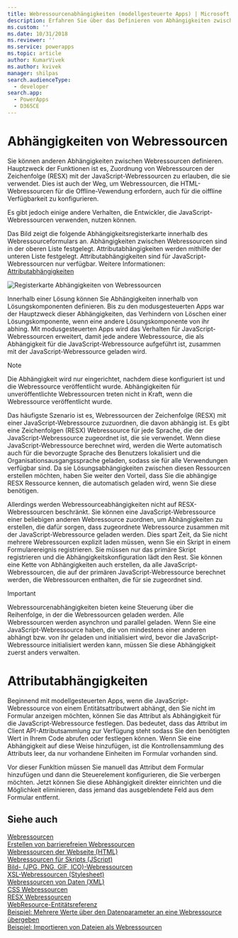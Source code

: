```yaml
---
title: Webressourcenabhängigkeiten (modellgesteuerte Apps) | Microsoft Docs
description: Erfahren Sie über das Definieren von Abhängigkeiten zwischen Webressourcen in CDS für Apps
ms.custom: ''
ms.date: 10/31/2018
ms.reviewer: ''
ms.service: powerapps
ms.topic: article
author: KumarVivek
ms.author: kvivek
manager: shilpas
search.audienceType:
  - developer
search.app:
  - PowerApps
  - D365CE
---
```

# <a name="web-resource-dependencies"></a>Abhängigkeiten von Webressourcen

<!-- https://docs.microsoft.com/en-us/dynamics365/customer-engagement/developer/web-resource-dependencies -->

Sie können anderen Abhängigkeiten zwischen Webressourcen definieren. Hauptzweck der Funktionen ist es, Zuordnung von Webressourcen der Zeichenfolge (RESX) mit der JavaScript-Webressourcen zu erlauben, die sie verwendet. Dies ist auch der Weg, um Webressourcen, die HTML-Webressourcen für die Offline-Vewendung erfordern, auch für die oiffline Verfügbarkeit zu konfigurieren. 

Es gibt jedoch einige andere Verhalten, die Entwickler, die JavaScript-Webressourcen verwenden, nutzen können.

Das Bild zeigt die folgende Abhängigkeitsregisterkarte innerhalb des Webressourceformulars an. Abhängigkeiten zwischen Webressourcen sind in der oberen Liste festgelegt. Attributabhängigkeiten werden mithilfe der unteren Liste festgelegt. Attributabhängigkeiten sind für JavaScript-Webressourcen nur verfügbar. Weitere Informationen: [Attributabhängigkeiten](#attribute-dependencies)

![Registerkarte Abhängigkeiten von Webressourcen](media/web-resource-dependencies.PNG)

Innerhalb einer Lösung können Sie Abhängigkeiten innerhalb von Lösungskomponenten definieren. Bis zu den modusgesteuerten Apps war der Hauptzweck dieser Abhängigkeiten, das Verhindern von Löschen einer Lösungskomponente, wenn eine andere Lösungskomponente von ihr abhing. Mit modusgesteuerten Apps wird das Verhalten für JavaScript-Webressourcen erweitert, damit jede andere Webressource, die als Abhängigkeit für die JavaScript-Webressource aufgeführt ist, zusammen mit der JavaScript-Webressource geladen wird. 

> [!NOTE]
> Die Abhängigkeit wird nur eingerichtet, nachdem diese konfiguriert ist und die Webressource veröffentlicht wurde. Abhängigkeiten für unveröffentlichte Webressourcen treten nicht in Kraft, wenn die Webressource veröffentlicht wurde.

Das häufigste Szenario ist es, Webressourcen der Zeichenfolge (RESX) mit einer JavaScript-Webressource zuzuordnen, die davon abhängig ist. Es gibt eine Zeichenfolgen (RESX) Webressource für jede Sprache, die der JavaScript-Webressource zugeordnet ist, die sie verwendet. Wenn diese JavaScript-Webressource berechnet wird, werden die Werte automatisch auch für die bevorzugte Sprache des Benutzers lokalisiert und die Organisationsausgangssprache geladen, sodass sie für alle Verwendungen verfügbar sind. Da sie Lösungsabhängigkeiten zwischen diesen Ressourcen erstellen möchten, haben Sie weiter den Vorteil, dass Sie die abhängige RESX Ressource kennen, die automatisch geladen wird, wenn Sie diese benötigen.

Allerdings werden Webressourceabhängigkeiten nicht auf RESX-Webressourcen beschränkt. Sie können eine JavaScript-Webressource einer beliebigen anderen Webressource zuordnen, um Abhängigkeiten zu erstellen, die dafür sorgen, dass zugeordnete Webressource zusammen mit der JavaScript-Webressource geladen werden. Dies spart Zeit, da Sie nicht mehrere Webressourcen explizit laden müssen, wenn Sie ein Skript in einem Formularereignis registrieren. Sie müssen nur das primäre Skript registrieren und die Abhängigkeitskonfiguration lädt den Rest. Sie können eine Kette von Abhängigkeiten auch erstellen, da alle JavaScript-Webressourcen, die auf der primären JavaScript-Webressource berechnet werden, die Webressourcen enthalten, die für sie zugeordnet sind.

> [!IMPORTANT]
> Webressourcenabhängigkeiten bieten keine Steuerung über die Reihenfolge, in der die Webressourcen geladen werden. Alle Webressourcen werden asynchron und parallel geladen. Wenn Sie eine JavaScript-Webressource haben, die von mindestens einer anderen abhängt bzw. von ihr geladen und initialisiert wird, bevor die JavaScript-Webressource initialisiert werden kann, müssen Sie diese Abhängigkeit zuerst anders verwalten.

<a name="attribute-dependencies"></a>

# <a name="attribute-dependencies"></a>Attributabhängigkeiten
<!--TODO: Add links to the attribute and attribute.controls collection definitions in the Client API reference --> Beginnend mit modellgesteuerten Apps, wenn die JavaScript-Webressource von einem Entitätsattributwert abhängt, den Sie nicht im Formular anzeigen möchten, können Sie das Attribut als Abhängigkeit für die JavaScript-Webressource festlegen. Das bedeutet, dass das Attribut im Client API-Attributsammlung zur Verfügung steht sodass Sie den benötigten Wert in Ihrem Code abrufen oder festlegen können. Wenn Sie eine Abhängigkeit auf diese Weise hinzufügen, ist die Kontrollensammlung des Attributs leer, da nur vorhandene Einheiten im Formular vorhanden sind.

Vor dieser Funkltion müssen Sie manuell das Attribut dem Formular hinzufügen und dann die Steuerelement konfigurieren, die Sie verbergen möchten. Jetzt können Sie diese Abhängigkeit direkter einrichten und die Möglichkeit eliminieren, dass jemand das ausgeblendete Feld aus dem Formular entfernt. 


## <a name="see-also"></a>Siehe auch
[Webressourcen](web-resources.md)<br />
[Erstellen von barrierefreien Webressourcen](create-accessible-web-resources.md)<br />
[Webressourcen der Webseite (HTML)](webpage-html-web-resources.md)<br />
[Webressourcen für Skripts (JScript)](script-jscript-web-resources.md)<br />
[Bild- (JPG, PNG, GIF, ICO)-Webressourcen](image-web-resources.md)<br />
[XSL-Webressourcen (Stylesheet)](stylesheet-xsl-web-resources.md)<br />
[Webressourcen von Daten (XML)](data-xml-web-resources.md)<br />
[CSS Webressourcen](css-web-resources.md)<br />
[RESX Webressourcen](resx-web-resources.md)<br />
[WebResource-Entitätsreferenz](../common-data-service/reference/entities/webresource.md)<br />
[Beispiel: Mehrere Werte über den Datenparameter an eine Webressource übergeben](sample-pass-multiple-values-web-resource-through-data-parameter.md)<br />
[Beispiel: Importieren von Dateien als Webressourcen](sample-import-files-web-resources.md)<br />
